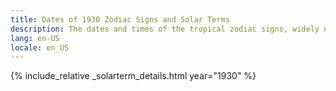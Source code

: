 ```yaml
---
title: Dates of 1930 Zodiac Signs and Solar Terms
description: The dates and times of the tropical zodiac signs, widely used in western astrology, and solar terms of year 1930
lang: en-US
locale: en_US
---
```

{% include_relative _solarterm_details.html year="1930" %}
